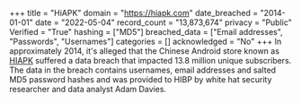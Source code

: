 +++
title = "HiAPK"
domain = "https://hiapk.com"
date_breached = "2014-01-01"
date = "2022-05-04"
record_count = "13,873,674"
privacy = "Public"
Verified = "True"
hashing = ["MD5"]
breached_data = ["Email addresses", "Passwords", "Usernames"]
categories = []
acknowledged = "No"
+++
In approximately 2014, it's alleged that the Chinese Android store known as <a href="http://hiapk.com/" target="_blank" rel="noopener">HIAPK</a> suffered a data breach that impacted 13.8 million unique subscribers. The data in the breach contains usernames, email addresses and salted MD5 password hashes and was provided to HIBP by white hat security researcher and data analyst Adam Davies.
